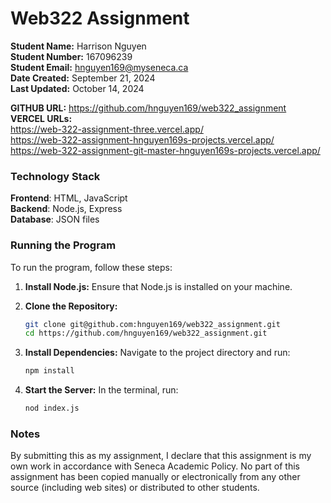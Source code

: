 # Web322 Assignment

**Student Name:** Harrison Nguyen  
**Student Number:** 167096239  
**Student Email:** hnguyen169@myseneca.ca  
**Date Created:** September 21, 2024  
**Last Updated:** October 14, 2024

**GITHUB URL:** https://github.com/hnguyen169/web322_assignment  
**VERCEL URLs:**  
https://web-322-assignment-three.vercel.app/  
https://web-322-assignment-hnguyen169s-projects.vercel.app/  
https://web-322-assignment-git-master-hnguyen169s-projects.vercel.app/  

### Technology Stack

**Frontend**: HTML, JavaScript  
**Backend**: Node.js, Express  
**Database**: JSON files  

### Running the Program

To run the program, follow these steps:

1. **Install Node.js:** Ensure that Node.js is installed on your machine.

2. **Clone the Repository:**
   ```bash
   git clone git@github.com:hnguyen169/web322_assignment.git
   cd https://github.com/hnguyen169/web322_assignment.git

3. **Install Dependencies:** Navigate to the project directory and run:
   ```bash
   npm install

4. **Start the Server:** In the terminal, run:
   ```bash
   nod index.js

### Notes

By submitting this as my assignment, I declare that this assignment is my own work in accordance with Seneca Academic Policy. No part of this assignment has been copied manually or electronically from any other source (including web sites) or distributed to other students.
